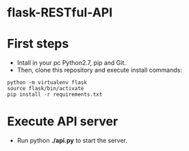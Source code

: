 # flask-RESTful-API

# First steps
- Intall in your pc Python2.7, pip and Git.
- Then, clone this repository and execute install commands:

```
python -m virtualenv flask
source flask/bin/activate
pip install -r requirements.txt
```

# Execute API server
- Run python **./api.py** to start the server.